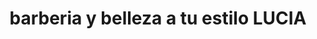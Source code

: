 ---
title: "barberia y belleza a tu estilo LUCIA"
url: /santana/barberia-y-belleza-a-tu-estilo-lucia/
shop: peluquería
---